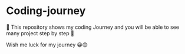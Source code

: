 # Coding-journey
🎉 This repository shows my coding Journey and you will be able to see many project step by step 🎉

Wish me luck for my journey 😀😊
